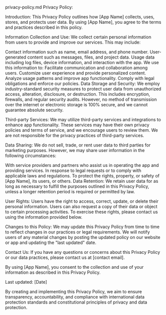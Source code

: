 privacy-policy.md
Privacy Policy:

Introduction:
This Privacy Policy outlines how [App Name] collects, uses, stores, and protects user data. By using [App Name], you agree to the terms and practices described in this policy.

Information Collection and Use:
We collect certain personal information from users to provide and improve our services. This may include:

Contact information such as name, email address, and phone number.
User-generated content such as messages, files, and project data.
Usage data including log files, device information, and interaction with the app.
We use this information to:
Facilitate communication and collaboration among users.
Customize user experience and provide personalized content.
Analyze usage patterns and improve app functionality.
Comply with legal obligations and enforce our policies.
Data Storage and Security:
We employ industry-standard security measures to protect user data from unauthorized access, alteration, disclosure, or destruction. This includes encryption, firewalls, and regular security audits. However, no method of transmission over the internet or electronic storage is 100% secure, and we cannot guarantee absolute security.

Third-party Services:
We may utilize third-party services and integrations to enhance app functionality. These services may have their own privacy policies and terms of service, and we encourage users to review them. We are not responsible for the privacy practices of third-party services.

Data Sharing:
We do not sell, trade, or rent user data to third parties for marketing purposes. However, we may share user information in the following circumstances:

With service providers and partners who assist us in operating the app and providing services.
In response to legal requests or to comply with applicable laws and regulations.
To protect the rights, property, or safety of [App Name], its users, or others.
Data Retention:
We retain user data for as long as necessary to fulfill the purposes outlined in this Privacy Policy, unless a longer retention period is required or permitted by law.

User Rights:
Users have the right to access, correct, update, or delete their personal information. Users can also request a copy of their data or object to certain processing activities. To exercise these rights, please contact us using the information provided below.

Changes to this Policy:
We may update this Privacy Policy from time to time to reflect changes in our practices or legal requirements. We will notify users of any material changes by posting the updated policy on our website or app and updating the "last updated" date.

Contact Us:
If you have any questions or concerns about this Privacy Policy or our data practices, please contact us at [contact email].

By using [App Name], you consent to the collection and use of your information as described in this Privacy Policy.

Last updated: [Date]

By creating and implementing this Privacy Policy, we aim to ensure transparency, accountability, and compliance with international data protection standards and constitutional principles of privacy and data protection.